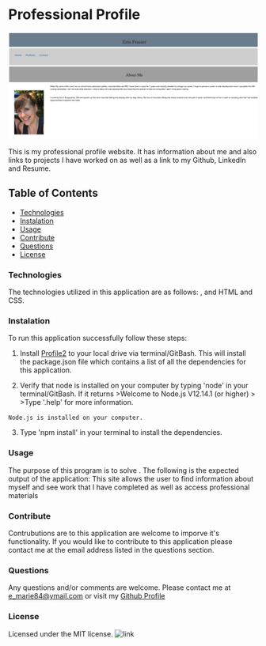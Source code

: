 
# Professional Profile

![image relative path](profile.png)

This is my professional profile website. It has information about me and also links to projects I have worked on as well as a link to my Github, LinkedIn and Resume.

## Table of Contents 

- [Technologies](#tech)
- [Instalation](#install)
- [Usage](#output)
- [Contribute](#contribute)
- [Questions](#email)
- [License](#license)

### Technologies

 The technologies utilized in this application are as follows: , and HTML and CSS.

### Instalation

 To run this application successfully follow these steps:
  1. Install [Profile2]( https://erinmarie84.github.io/Profile2/) to your local drive via terminal/GitBash. This will install the package.json file which contains a list of all the dependencies for this application. 

  2. Verify that node is installed on your computer by typing 'node' in your terminal/GitBash. If it returns
    >Welcome to Node.js V12.14.1 (or higher)
    >
    >Type '.help' for more information.

    Node.js is installed on your computer.
  3. Type 'npm install' in your terminal to install the dependencies. 

### Usage

 The purpose of this program is to solve . The following is the expected output of the application: This site allows the user to find information about myself and see work that I have completed as well as access professional materials

### Contribute
 
 Contrubutions are to this application are welcome to imporve it's functionality. If you would like to contribute to this application please contact me at the email address listed in the questions section.

### Questions

 Any questions and/or comments are welcome. Please contact me at e_marie84@ymail.com or visit my [Github Profile](https://github.com/erinmarie84)

 ### License

 Licensed under the MIT license. ![link](https://img.shields.io/github/license/erinmarie84/Profile2?color=mediumgreen&style=plastic)
